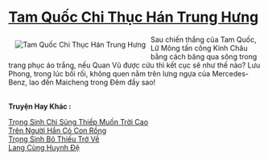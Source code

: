 <a href="https://truyenwiki.net/tam-quoc-chi-thuc-han-trung-hung.36584/" title="Tam Quốc Chi Thục Hán Trung Hưng"><h1>Tam Quốc Chi Thục Hán Trung Hưng</h1></a><div style="display:table"><img align="right" style="float: left; padding: 10px;" src="https://truyenwiki.net/a/img/str/src/36584.jpg" alt="Tam Quốc Chi Thục Hán Trung Hưng">Sau chiến thắng của Tam Quốc, Lữ Mông tấn công Kinh Châu bằng cách băng qua sông trong trang phục áo trắng, nếu Quan Vũ được cứu thì kết cục sẽ như thế nào? Lưu Phong, trong lúc bối rối, không quen nằm trên lưng ngựa của Mercedes-Benz, lao đến Maicheng trong Đêm đầy sao!</div><p><br><b>Truyện Hay Khác :</b></p><a href="https://truyenwiki.net/trong-sinh-chi-sung-thiep-muon-troi-cao.35218/" alt="Trọng Sinh Chi Sủng Thiếp Muốn Trời Cao">Trọng Sinh Chi Sủng Thiếp Muốn Trời Cao</a><br/><a href="https://sangtacviet.wordpress.com/2020/10/22/tren-nguoi-han-co-con-rong/" alt="Trên Người Hắn Có Con Rồng">Trên Người Hắn Có Con Rồng</a><br/><a href="https://sangtacviet.wordpress.com/2020/10/22/trong-sinh-bo-thieu-tro-ve/" alt="Trọng Sinh Bỏ Thiếu Trở Về">Trọng Sinh Bỏ Thiếu Trở Về</a><br/><a href="https://github.com/nownovels/topcv/tree/master/truyenhay/35415" alt="Lang Cùng Huynh Đệ">Lang Cùng Huynh Đệ</a><br/>